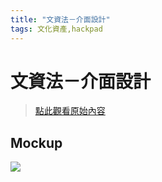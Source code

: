 ```yaml
---
title: "文資法－介面設計"
tags: 文化資產,hackpad
---
```


# 文資法－介面設計

> [點此觀看原始內容](https://g0v.hackpad.tw/gJjMq9wT5NM)


## Mockup


![](https://g0vhackmd.blob.core.windows.net/g0v-hackmd-images/upload_3b7c52af8a35a50256db0f8374d23ab5)














